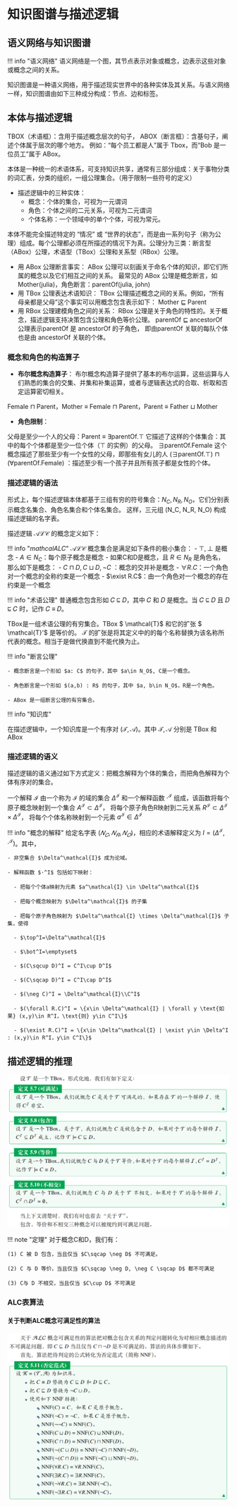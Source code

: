 # 知识图谱与描述逻辑

## 语义网络与知识图谱


!!! info "语义网络"
    语义网络是一个图，其节点表示对象或概念，边表示这些对象或概念之间的关系。


知识图谱是一种语义网络，用于描述现实世界中的各种实体及其关系。与语义网络一样，知识图谱由如下三种成分构成：节点、边和标签。


## 本体与描述逻辑

TBOX（术语框）：含用于描述概念层次的句子，
ABOX（断言框）：含基句子，阐述个体属于层次的哪个地方。
例如：“每个员工都是人”属于 Tbox，而“Bob 是一位员工”属于 ABox。

本体是一种统一的术语体系，可支持知识共享，通常有三部分组成：关于事物分类的词汇表，分类的组织，一组公理集合。（用于限制一些符号的定义）

- 描述逻辑中的三种实体：
  - 概念：个体的集合，可视为一元谓词
  - 角色：个体之间的二元关系，可视为二元谓词
  - 个体名称：一个领域中的单个个体，可视为常元。


本体不能完全描述特定的 “情况” 或 “世界的状态”，而是由一系列句子（称为公理）组成。每个公理都必须在所描述的情况下为真。公理分为三类：断言型（ABox）公理，术语型（TBox）公理和关系型（RBox）公理。

- 用 ABox 公理断言事实： ABox 公理可以刻画关于命名个体的知识，即它们所属的概念以及它们相互之间的关系。
最常见的 ABox 公理是概念断言，如 Mother(julia)，角色断言：parentOf(julia, john)
- 用 TBox 公理表达术语知识： TBox 公理描述概念之间的关系。例如，“所有母亲都是父母”这个事实可以用概念包含表示如下：
Mother $\sqsubseteq$ Parent
- 用 RBox 公理建模角色之间的关系： RBox 公理是关于角色的特性的。关于概念，描述逻辑支持决策包含公理和角色等价公理。
parentOf $\sqsubseteq$ ancestorOf 公理表示parentOf 是 ancestorOf 的子角色，
即由parentOf 关联的每队个体也是由 ancestorOf 关联的个体。


### 概念和角色的构造算子

- **布尔概念构造算子**： 布尔概念构造算子提供了基本的布尔运算，这些运算与人们熟悉的集合的交集、并集和补集运算，或者与逻辑表达式的合取、析取和否定运算密切相关。

Female ⊓ Parent，Mother ≡ Female ⊓ Parent，Parent ≡ Father ⊔ Mother

- **角色限制**：

父母是至少一个人的父母：Parent ≡ ∃parentOf.⊤
它描述了这样的个体集合：其中的每个个体都是至少一位个体（⊤ 的实例）的父母。
∃parentOf.Female 这个概念描述了那些至少有一个女性的父母，即那些有女儿的人
(∃parentOf.⊤) ⊓ (∀parentOf.Female) ：描述至少有一个孩子并且所有孩子都是女性的个体。


### 描述逻辑的语法

形式上，每个描述逻辑本体都基于三组有穷的符号集合：$N_C, N_R, N_O$，它们分别表示概念名集合、角色名集合和个体名集合。
这样，三元组 (N_C, N_R, N_O) 构成描述逻辑的名字表。

描述逻辑 $\mathcal{ALC}$ 的概念定义如下：

!!! info "$mathcal{ALC}$"
    $\mathcal{ALC}$ 概念集合是满足如下条件的极小集合：
    - $\top, \bot$ 是概念
    - $A\in N_C$：每个原子概念是概念
    - 如果C和D是概念，且 $R\in N_R$ 是角色名，那么如下是概念：
      - $C\sqcap D, C\sqcup D, \neg C$ ：概念的交并补是概念
      - $\forall R.C$：一个角色对一个概念的全称约束是一个概念
      - $\exist R.C$：由一个角色对一个概念的存在约束是一个概念


!!! info "术语公理"
    普通概念包含形如 𝐶 ⊑ 𝐷，其中 𝐶 和 𝐷 是概念。当 𝐶 ⊑ 𝐷 且 𝐷 ⊑ 𝐶 时，记作 𝐶 ≡ 𝐷。

TBox是一组术语公理的有穷集合。TBox $ \mathcal{T}$ 和它的扩张 $ \mathcal{T}'$ 是等价的。 $\mathcal{T}$ 的扩张是将其定义中的的每个名称替换为该名称所代表的概念。相当于是做代换直到不能代换为止。

!!! info "断言公理"

    - 概念断言是一个形如 $a: C$ 的句子，其中 $a\in N_O$, C是一个概念。

    - 角色断言是一个形如 $(a,b) : R$ 的句子，其中 $a, b\in N_O$，R是一个角色。

    - ABox 是一组断言公理的有穷集合。




!!! info "知识库"

在描述逻辑中，一个知识库是一个有序对 $(\mathcal{T}, \mathcal{A})$。其中 $\mathcal{T}, \mathcal{A}$
分别是 TBox 和 ABox

### 描述逻辑的语义

描述逻辑的语义通过如下方式定义：把概念解释为个体的集合，而把角色解释为个体有序对的集合。

一个解释 $\mathcal{I}$ 由一个称为 $\mathcal{I}$ 的域的集合 $\Delta^\mathcal{I}$ 和一个解释函数
$·^\mathcal{I}$ 组成，该函数将每个原子概念映射到一个集合 $A^\mathcal{I} \subset \Delta^\mathcal{I}$，
将每个原子角色R映射到二元关系 $R^\mathcal{I}\subset \Delta^\mathcal{I} \times \Delta^\mathcal{I}$，
将每个个体名称映射到一个元素 $a^\mathcal{I} \in \Delta^\mathcal{I}$

!!! info "概念的解释"
    给定名字表 $(𝑁_𝐶, 𝑁_𝑅, 𝑁_𝑂)$，相应的术语解释定义为 $I = (\Delta^\mathcal{I}, ·^\mathcal{I})$。其中，

    - 非空集合 $\Delta^\mathcal{I}$ 成为论域。

    - 解释函数 $·^I$ 包括如下映射：

      - 把每个个体a映射为元素 $a^\mathcal{I} \in \Delta^\mathcal{I}$

      - 把每个概念映射为 $\Delta^\mathcal{I}$ 的子集

      - 把每个原子角色映射为 $\Delta^\mathcal{I} \times \Delta^\mathcal{I}$ 子集，使得

      - $\top^I=\Delta^\mathcal{I}$

      - $\bot^I=\emptyset$

      - $(C\sqcup D)^I = C^I\cup D^I$

      - $(C\sqcap D)^I = C^I\cap D^I$

      - $(\neg C)^I = \Delta^\mathcal{I}\\C^I$

      - $(\forall R.C)^I = \{x\in \Delta^\mathcal{I} | \forall y \text{如果} (x,y)\in R^I，\text{则} y\in C^I\}$

      - $(\exist R.C)^I = \{x\in \Delta^\mathcal{I} | \exist y\in \Delta^I : (x,y)\in R^I，y\in C^I\}$

## 描述逻辑的推理

<img src="\img\study\ai\ailogic\definition.png" alt="">


!!! note "定理"
    对于概念C和D，我们有：

    (1) C 被 D 包含，当且仅当 $C\sqcap \neg D$ 不可满足。

    (2) C 与 D 等价，当且仅当 $C\sqcap \neg D, \neg C \sqcap D$ 都不可满足

    (3) C与 D 不相交，当且仅当 $C\cup D$ 不可满足


### ALC表算法

#### 关于判断ALC概念可满足性的算法

<img src="\img\study\ai\ailogic\NNF.png" alt="ALC表算法">







